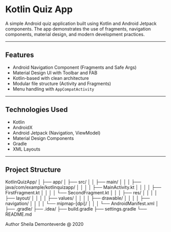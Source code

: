 # Kotlin Quiz App

A simple Android quiz application built using Kotlin and Android Jetpack components. The app demonstrates the use of fragments, navigation components, material design, and modern development practices.

---

## Features

- Android Navigation Component (Fragments and Safe Args)
- Material Design UI with Toolbar and FAB
- Kotlin-based with clean architecture
- Modular file structure (Activity and Fragments)
- Menu handling with `AppCompatActivity`

---

## Technologies Used

- Kotlin
- AndroidX
- Android Jetpack (Navigation, ViewModel)
- Material Design Components
- Gradle
- XML Layouts

---

## Project Structure
KotlinQuizApp/
│
├── app/
│ ├── src/
│ │ ├── main/
│ │ │ ├── java/com/example/kotlinquizapp/
│ │ │ │ ├── MainActivity.kt
│ │ │ │ ├── FirstFragment.kt
│ │ │ │ └── SecondFragment.kt
│ │ │ ├── res/
│ │ │ │ ├── layout/
│ │ │ │ ├── values/
│ │ │ │ ├── drawable/
│ │ │ │ ├── navigation/
│ │ │ │ └── mipmap-[dpi]/
│ │ │ └── AndroidManifest.xml
│
├── .gradle/
├── .idea/
├── build.gradle
├── settings.gradle
└── README.md

Author
Sheila Demonteverde @ 2020
